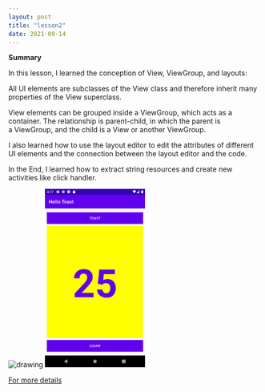 ```yaml
---
layout: post
title: "lesson2"
date: 2021-09-14
---
```

**Summary**

In this lesson, I learned the conception of View, ViewGroup, and layouts: 

All UI elements are subclasses of the View class and therefore inherit many properties of the View superclass.

View elements can be grouped inside a ViewGroup, which acts as a container. The relationship is parent-child, in which the parent is a ViewGroup, and the child is a View or another ViewGroup.

I also learned how to use the layout editor to edit the attributes of different UI elements and the connection between the layout editor and the code.

In the End, I learned how to extract string resources and create new activities like click handler.

<img src="https://raw.githubusercontent.com/ColeFang/NeuCS5520_projects/ph-pages/images/lesson2.1.png" alt="drawing" width="200"/>

<img src="https://raw.githubusercontent.com/ColeFang/NeuCS5520_projects/ph-pages/images/lesson2.2.png" alt="drawing" width="200"/>

[For more details](https://github.com/ColeFang/NeuCS5520_projects/blob/ph-pages/documents/lesson1.2.doc?raw=true)
